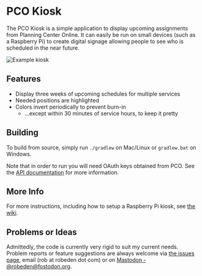 # PCO Kiosk #

The PCO Kiosk is a simple application to display upcoming assignments from Planning Center 
Online. It can easily be run on small devices (such as a Raspberry Pi) to create digital 
signage allowing people to see who is scheduled in the near future.

![Example kiosk](https://github.com/robeden/pco-kiosk/wiki/images/front2.jpg)

## Features ##

* Display three weeks of upcoming schedules for multiple services
* Needed positions are highlighted
* Colors invert periodically to prevent burn-in 
    * ...except within 30 minutes of service hours, to keep it pretty


## Building ##

To build from source, simply run `./gradlew` on Mac/Linux or `gradlew.bat` on Windows.

Note that in order to run you will need OAuth keys obtained from PCO. See the 
[API documentation](http://get.planningcenteronline.com/api) for more information.


## More Info ##

For more instructions, including how to setup a Raspberry Pi kiosk, see 
[the wiki](../../wiki/).


## Problems or Ideas ##

Admittedly, the code is currently very rigid to suit my current needs. Problem reports or 
feature suggestions are always welcome via 
[the issues page](https://github.com/robeden/pco-kiosk/issues), 
email (rob at robeden dot com) or on [Mastodon - @robeden@fostodon.org](https://fosstodon.org/@robeden).